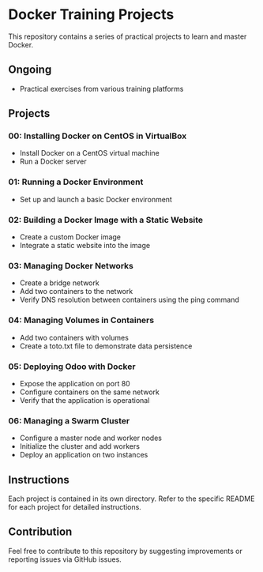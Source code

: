 # Docker Training Projects

This repository contains a series of practical projects to learn and master Docker.

## Ongoing

- Practical exercises from various training platforms

## Projects

### 00: Installing Docker on CentOS in VirtualBox
- Install Docker on a CentOS virtual machine
- Run a Docker server

### 01: Running a Docker Environment
- Set up and launch a basic Docker environment

### 02: Building a Docker Image with a Static Website
- Create a custom Docker image
- Integrate a static website into the image

### 03: Managing Docker Networks
- Create a bridge network
- Add two containers to the network
- Verify DNS resolution between containers using the ping command

### 04: Managing Volumes in Containers
- Add two containers with volumes
- Create a toto.txt file to demonstrate data persistence

### 05: Deploying Odoo with Docker
- Expose the application on port 80
- Configure containers on the same network
- Verify that the application is operational

### 06: Managing a Swarm Cluster
- Configure a master node and worker nodes
- Initialize the cluster and add workers
- Deploy an application on two instances

## Instructions

Each project is contained in its own directory. Refer to the specific README for each project for detailed instructions.

## Contribution

Feel free to contribute to this repository by suggesting improvements or reporting issues via GitHub issues.